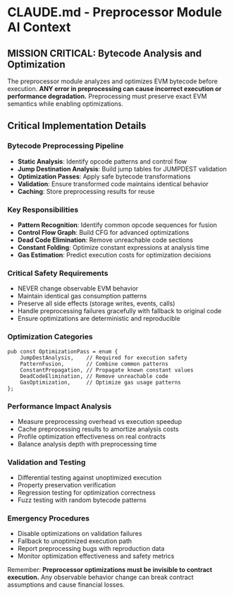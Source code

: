# CLAUDE.md - Preprocessor Module AI Context

## MISSION CRITICAL: Bytecode Analysis and Optimization

The preprocessor module analyzes and optimizes EVM bytecode before execution. **ANY error in preprocessing can cause incorrect execution or performance degradation.** Preprocessing must preserve exact EVM semantics while enabling optimizations.

## Critical Implementation Details

### Bytecode Preprocessing Pipeline
- **Static Analysis**: Identify opcode patterns and control flow
- **Jump Destination Analysis**: Build jump tables for JUMPDEST validation
- **Optimization Passes**: Apply safe bytecode transformations
- **Validation**: Ensure transformed code maintains identical behavior
- **Caching**: Store preprocessing results for reuse

### Key Responsibilities
- **Pattern Recognition**: Identify common opcode sequences for fusion
- **Control Flow Graph**: Build CFG for advanced optimizations
- **Dead Code Elimination**: Remove unreachable code sections
- **Constant Folding**: Optimize constant expressions at analysis time
- **Gas Estimation**: Predict execution costs for optimization decisions

### Critical Safety Requirements
- NEVER change observable EVM behavior
- Maintain identical gas consumption patterns
- Preserve all side effects (storage writes, events, calls)
- Handle preprocessing failures gracefully with fallback to original code
- Ensure optimizations are deterministic and reproducible

### Optimization Categories
```zig
pub const OptimizationPass = enum {
    JumpDestAnalysis,    // Required for execution safety
    PatternFusion,       // Combine common patterns
    ConstantPropagation, // Propagate known constant values
    DeadCodeElimination, // Remove unreachable code
    GasOptimization,     // Optimize gas usage patterns
};
```

### Performance Impact Analysis
- Measure preprocessing overhead vs execution speedup
- Cache preprocessing results to amortize analysis costs
- Profile optimization effectiveness on real contracts
- Balance analysis depth with preprocessing time

### Validation and Testing
- Differential testing against unoptimized execution
- Property preservation verification
- Regression testing for optimization correctness
- Fuzz testing with random bytecode patterns

### Emergency Procedures
- Disable optimizations on validation failures
- Fallback to unoptimized execution path
- Report preprocessing bugs with reproduction data
- Monitor optimization effectiveness and safety metrics

Remember: **Preprocessor optimizations must be invisible to contract execution.** Any observable behavior change can break contract assumptions and cause financial losses.
